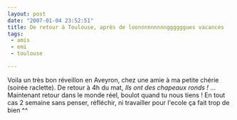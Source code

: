 ```yaml
---
layout: post
date: "2007-01-04 23:52:51"
title: De retour à Toulouse, après de loonnnnnnnnnggggggues vacances
tags:
 - amis
 - emi
 - toulouse

---
```


Voila un très bon réveillon en Aveyron, chez une amie à ma petite chérie (soirée raclette). De retour à 4h du mat, _Ils ont des chapeaux ronds !_ ... Maintenant retour dans le monde réel, boulot quand tu nous tiens ! En tout cas 2 semaine sans penser, réfléchir, ni travailler pour l'ecole ça fait trop de bien ^^
